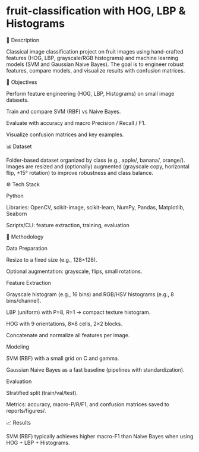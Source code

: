 # fruit-classification with HOG, LBP & Histograms

📌 Description

Classical image classification project on fruit images using hand-crafted features (HOG, LBP, grayscale/RGB histograms) and machine learning models (SVM and Gaussian Naive Bayes).
The goal is to engineer robust features, compare models, and visualize results with confusion matrices.

🎯 Objectives

Perform feature engineering (HOG, LBP, Histograms) on small image datasets.

Train and compare SVM (RBF) vs Naive Bayes.

Evaluate with accuracy and macro Precision / Recall / F1.

Visualize confusion matrices and key examples.

📊 Dataset

Folder-based dataset organized by class (e.g., apple/, banana/, orange/).
Images are resized and (optionally) augmented (grayscale copy, horizontal flip, ±15° rotation) to improve robustness and class balance.

⚙️ Tech Stack

Python

Libraries: OpenCV, scikit-image, scikit-learn, NumPy, Pandas, Matplotlib, Seaborn

Scripts/CLI: feature extraction, training, evaluation

🔎 Methodology

Data Preparation

Resize to a fixed size (e.g., 128×128).

Optional augmentation: grayscale, flips, small rotations.

Feature Extraction

Grayscale histogram (e.g., 16 bins) and RGB/HSV histograms (e.g., 8 bins/channel).

LBP (uniform) with P=8, R=1 → compact texture histogram.

HOG with 9 orientations, 8×8 cells, 2×2 blocks.

Concatenate and normalize all features per image.

Modeling

SVM (RBF) with a small grid on C and gamma.

Gaussian Naive Bayes as a fast baseline (pipelines with standardization).

Evaluation

Stratified split (train/val/test).

Metrics: accuracy, macro-P/R/F1, and confusion matrices saved to reports/figures/.

📈 Results

SVM (RBF) typically achieves higher macro-F1 than Naive Bayes when using HOG + LBP + Histograms.
